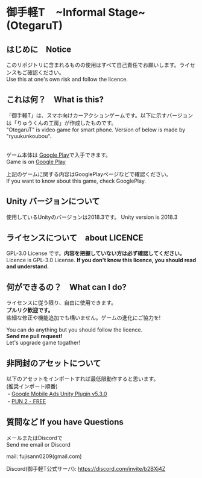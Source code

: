 # 御手軽T　\~Informal Stage\~ (OtegaruT)

## はじめに　Notice
このリポジトリに含まれるものの使用はすべて自己責任でお願いします。ライセンスもご確認ください。<br>
Use this at one's own risk and follow the licence.

## これは何？　What is this?
「御手軽T」は、スマホ向けカーアクションゲームです。以下に示すバージョンは「りゅうくんの工房」が作成したものです。<br>
"OtegaruT" is video game for smart phone. Version of below is made by "ryuukunkoubou".<br>
<br>

ゲーム本体は [Google Play](https://play.google.com/store/apps/details?id=com.ryuukunkoubou.touge)で入手できます。<br>
Game is on [Google Play](https://play.google.com/store/apps/details?id=com.ryuukunkoubou.touge)<br>

上記のゲームに関する内容はGooglePlayページなどで確認ください。<br>
If you want to know about this game, check GooglePlay.

## Unity バージョンについて
使用しているUnityのバージョンは2018.3です。
Unity version is 2018.3

## ライセンスについて　about LICENCE
GPL-3.0 License です。__内容を把握していない方は必ず確認してください。__<br>
Licence is GPL-3.0 License. __If you don't know this licence, you should read and understand.__

## 何ができるの？　What can I do?
ライセンスに従う限り、自由に使用できます。<br>
__プルリク歓迎です。__<br>
些細な修正や機能追加でも構いません。ゲームの進化にご協力を!<br>

You can do anything but you should follow the licence.<br> 
__Send me pull request!__<br>
Let's upgrade game togather!

## 非同封のアセットについて
以下のアセットをインポートすれば最低限動作すると思います。<br>
(推奨インポート順番)<br>
・[Google Mobile Ads Unity Plugin v5.3.0](https://github.com/googleads/googleads-mobile-unity/releases/tag/v5.3.0)<br>
・[PUN 2 - FREE](https://assetstore.unity.com/packages/tools/network/pun-2-free-119922)

## 質問など If you have Questions
メールまたはDiscordで<br>
Send me email or Discord

mail: fujisann0209(gmail.com)<br>

Discord(御手軽T公式サーバ):
https://discord.com/invite/b2BXj4Z
